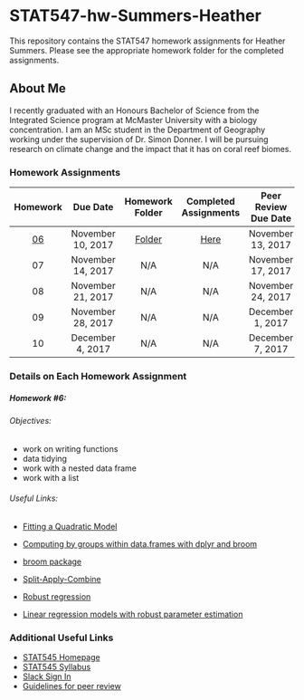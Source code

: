# STAT547-hw-Summers-Heather

This repository contains the STAT547 homework assignments for Heather Summers. Please see the appropriate homework folder for the completed assignments.

## About Me

I recently graduated with an Honours Bachelor of Science from the Integrated Science program at McMaster University with a biology concentration. I am an MSc student in the Department of Geography working under the supervision of Dr. Simon Donner. I will be pursuing research on climate change and the impact that it has on coral reef biomes.

### Homework Assignments
| Homework | Due Date | Homework Folder | Completed Assignments |  Peer Review Due Date |
| :---: | :---: | :---: | :---: | :---: |
| [06](http://stat545.com/hw06_data-wrangling-conclusion.html) | November 10, 2017 | [Folder](https://github.com/heathersummers/STAT547-hw-Summers-Heather/tree/master/hw06) | [Here](https://github.com/heathersummers/STAT547-hw-Summers-Heather/blob/master/hw06/hw06.md) | November 13, 2017 |
| 07 | November 14, 2017 | N/A | N/A | November 17, 2017 |
| 08 | November 21, 2017 | N/A | N/A | November 24, 2017 |
| 09 | November 28, 2017 | N/A | N/A | December 1, 2017 |
| 10 | December 4, 2017 | N/A | N/A | December 7, 2017 |

### Details on Each Homework Assignment
##### Homework #6:

###### Objectives:
- work on writing functions
- data tidying
- work with a nested data frame
- work with a list

###### Useful Links:
- [Fitting a Quadratic Model](http://www.theanalysisfactor.com/r-tutorial-4/)

- [Computing by groups within data.frames with dplyr and broom](http://stat545.com/block023_dplyr-do.html)

- [broom package](https://github.com/tidyverse/broom)

- [Split-Apply-Combine](http://stat545.com/block024_group-nest-split-map.html)

- [Robust regression](https://stats.idre.ucla.edu/r/dae/robust-regression/)

- [Linear regression models with robust parameter estimation](https://www.r-bloggers.com/linear-regression-models-with-robust-parameter-estimation/)


### Additional Useful Links
- [STAT545 Homepage](http://stat545.com/)
- [STAT545 Syllabus](http://stat545.com/syllabus.html)
- [Slack Sign In](https://slack.com/signin)
- [Guidelines for peer review](http://stat545.com/peer-review02_peer-evaluation-guidelines.html)


